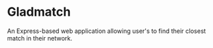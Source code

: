 # Gladmatch
An Express-based web application allowing user's to find their closest match in their network.
